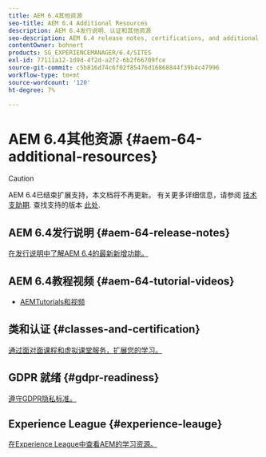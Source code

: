 ```yaml
---
title: AEM 6.4其他资源
seo-title: AEM 6.4 Additional Resources
description: AEM 6.4发行说明、认证和其他资源
seo-description: AEM 6.4 release notes, certifications, and additional resources
contentOwner: bohnert
products: SG_EXPERIENCEMANAGER/6.4/SITES
exl-id: 77111a12-1d9d-4f2d-a2f2-6b2f66709fce
source-git-commit: c5b816d74c6f02f85476d16868844f39b4c47996
workflow-type: tm+mt
source-wordcount: '120'
ht-degree: 7%

---
```


# AEM 6.4其他资源 {#aem-64-additional-resources}

>[!CAUTION]
>
>AEM 6.4已结束扩展支持，本文档将不再更新。 有关更多详细信息，请参阅 [技术支助期](https://helpx.adobe.com/cn/support/programs/eol-matrix.html). 查找支持的版本 [此处](https://experienceleague.adobe.com/docs/).

## AEM 6.4发行说明 {#aem-64-release-notes}

[在发行说明中了解AEM 6.4的最新新增功能。](/help/release-notes/home.md)

## AEM 6.4教程视频 {#aem-64-tutorial-videos}

* [AEMTutorials和视频](https://experienceleague.adobe.com/docs/experience-manager-cloud-service.html#tutorials)

## 类和认证 {#classes-and-certification}

[通过面对面课程和虚拟课堂服务，扩展您的学习。](https://training.adobe.com/training/courses.html#solution=adobeExperienceManager)

## GDPR 就绪 {#gdpr-readiness}

[遵守GDPR隐私标准。](/help/managing/data-protection-and-privacy.md)

## Experience League {#experience-leauge}

[在Experience League中查看AEM的学习资源。](https://guided.adobe.com/?promoid=K42KVXHD&amp;mv=other#dashboard)
